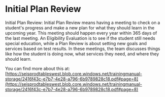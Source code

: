 # Initial Plan Review
Initial Plan Review: Initial Plan Review means having a meeting to check on a student's progress and make a new plan for what they should learn in the upcoming year. This meeting should happen every year within 365 days of the last meeting. An Eligibility Evaluation is to see if the student still needs special education, while a Plan Review is about setting new goals and services based on test results. In these meetings, the team discusses things like how the student is doing now, what services they need, and where they should learn.

You can find more about this at: [https://seisprodtableswest.blob.core.windows.net/trainingmanual-storage/2416f43c-e7b7-4e28-a796-6b9789828c18.pdf#page=8](https://seisprodtableswest.blob.core.windows.net/trainingmanual-storage/2416f43c-e7b7-4e28-a796-6b9789828c18.pdf#page=8)
